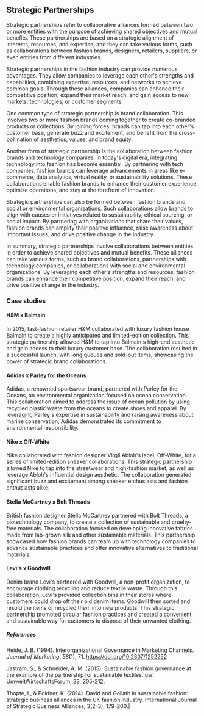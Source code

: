﻿## Strategic Partnerships

Strategic partnerships refer to collaborative alliances formed between two or more entities with the purpose of achieving shared objectives and mutual benefits. These partnerships are based on a strategic alignment of interests, resources, and expertise, and they can take various forms, such as collaborations between fashion brands, designers, retailers, suppliers, or even entities from different industries.

Strategic partnerships in the fashion industry can provide numerous advantages. They allow companies to leverage each other's strengths and capabilities, combining expertise, resources, and networks to achieve common goals. Through these alliances, companies can enhance their competitive position, expand their market reach, and gain access to new markets, technologies, or customer segments.

One common type of strategic partnership is brand collaboration. This involves two or more fashion brands coming together to create co-branded products or collections. By joining forces, brands can tap into each other's customer base, generate buzz and excitement, and benefit from the cross-pollination of aesthetics, values, and brand equity.

Another form of strategic partnership is the collaboration between fashion brands and technology companies. In today's digital era, integrating technology into fashion has become essential. By partnering with tech companies, fashion brands can leverage advancements in areas like e-commerce, data analytics, virtual reality, or sustainability solutions. These collaborations enable fashion brands to enhance their customer experience, optimize operations, and stay at the forefront of innovation.

Strategic partnerships can also be formed between fashion brands and social or environmental organizations. Such collaborations allow brands to align with causes or initiatives related to sustainability, ethical sourcing, or social impact. By partnering with organizations that share their values, fashion brands can amplify their positive influence, raise awareness about important issues, and drive positive change in the industry.

In summary, strategic partnerships involve collaborations between entities in order to achieve shared objectives and mutual benefits. These alliances can take various forms, such as brand collaborations, partnerships with technology companies, or collaborations with social and environmental organizations. By leveraging each other's strengths and resources, fashion brands can enhance their competitive position, expand their reach, and drive positive change in the industry.

### Case studies

#### H&M x Balmain

In 2015, fast-fashion retailer H&M collaborated with luxury fashion house Balmain to create a highly anticipated and limited-edition collection. This strategic partnership allowed H&M to tap into Balmain's high-end aesthetic and gain access to their luxury customer base. The collaboration resulted in a successful launch, with long queues and sold-out items, showcasing the power of strategic brand collaborations.

#### Adidas x Parley for the Oceans

Adidas, a renowned sportswear brand, partnered with Parley for the Oceans, an environmental organization focused on ocean conservation. This collaboration aimed to address the issue of ocean pollution by using recycled plastic waste from the oceans to create shoes and apparel. By leveraging Parley's expertise in sustainability and raising awareness about marine conservation, Adidas demonstrated its commitment to environmental responsibility.

#### Nike x Off-White

Nike collaborated with fashion designer Virgil Abloh's label, Off-White, for a series of limited-edition sneaker collaborations. This strategic partnership allowed Nike to tap into the streetwear and high-fashion market, as well as leverage Abloh's influential design aesthetic. The collaboration generated significant buzz and excitement among sneaker enthusiasts and fashion enthusiasts alike.

#### Stella McCartney x Bolt Threads

British fashion designer Stella McCartney partnered with Bolt Threads, a biotechnology company, to create a collection of sustainable and cruelty-free materials. The collaboration focused on developing innovative fabrics made from lab-grown silk and other sustainable materials. This partnership showcased how fashion brands can team up with technology companies to advance sustainable practices and offer innovative alternatives to traditional materials.

#### Levi's x Goodwill

Denim brand Levi's partnered with Goodwill, a non-profit organization, to encourage clothing recycling and reduce textile waste. Through this collaboration, Levi's provided collection bins in their stores where customers could drop off their old denim items. Goodwill then sorted and resold the items or recycled them into new products. This strategic partnership promoted circular fashion practices and created a convenient and sustainable way for customers to dispose of their unwanted clothing.

##### References

Heide, J. B. (1994). Interorganizational Governance in Marketing Channels. _Journal of Marketing_, _58_(1), 71. https://doi.org/10.2307/1252252

Jastram, S., & Schneider, A. M. (2015). Sustainable fashion governance at the example of the partnership for sustainable textiles. uwf UmweltWirtschaftsForum, 23, 205-212.

Thopte, I., & Poldner, K. (2014). David and Goliath in sustainable fashion: strategic business alliances in the UK fashion industry. International Journal of Strategic Business Alliances, 3(2-3), 179-200.|

